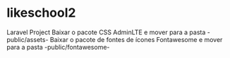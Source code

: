# likeschool2
Laravel Project
Baixar o pacote CSS AdminLTE e mover para a pasta -public/assets-
Baixar o pacote de fontes de ícones Fontawesome e mover para a pasta -public/fontawesome-
